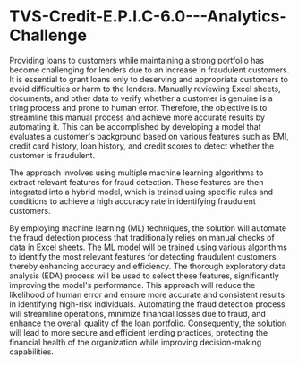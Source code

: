 # TVS-Credit-E.P.I.C-6.0---Analytics-Challenge
Providing loans to customers while maintaining a strong portfolio has become challenging for lenders due to an increase in fraudulent customers. It is essential to grant loans only to deserving and appropriate customers to avoid difficulties or harm to the lenders. Manually reviewing Excel sheets, documents, and other data to verify whether a customer is genuine is a tiring process and prone to human error. Therefore, the objective is to streamline this manual process and achieve more accurate results by automating it. This can be accomplished by developing a model that evaluates a customer's background based on various features such as EMI, credit card history, loan history, and credit scores to detect whether the customer is fraudulent.

The approach involves using multiple machine learning algorithms to extract relevant features for fraud detection. These features are then integrated into a hybrid model, which is trained using specific rules and conditions to achieve a high accuracy rate in identifying fraudulent customers.

By employing machine learning (ML) techniques, the solution will automate the fraud detection process that traditionally relies on manual checks of data in Excel sheets. The ML model will be trained using various algorithms to identify the most relevant features for detecting fraudulent customers, thereby enhancing accuracy and efficiency. The thorough exploratory data analysis (EDA) process will be used to select these features, significantly improving the model's performance.
This approach will reduce the likelihood of human error and ensure more accurate and consistent results in identifying high-risk individuals. Automating the fraud detection process will streamline operations, minimize financial losses due to fraud, and enhance the overall quality of the loan portfolio. Consequently, the solution will lead to more secure and efficient lending practices, protecting the financial health of the organization while improving decision-making capabilities.
